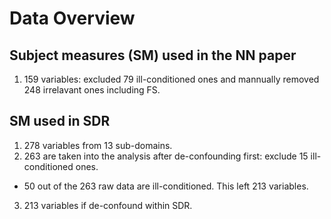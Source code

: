# Data Overview

## Subject measures (SM) used in the NN paper
1. 159 variables: excluded 79 ill-conditioned ones and mannually removed 248 irrelavant ones including FS.

## SM used in SDR
1. 278 variables from 13 sub-domains.
2. 263 are taken into the analysis after de-confounding first: exclude 15 ill-conditioned ones.
 * 50 out of the 263 raw data are ill-conditioned. This left 213 variables.
3. 213 variables if de-confound within SDR.
